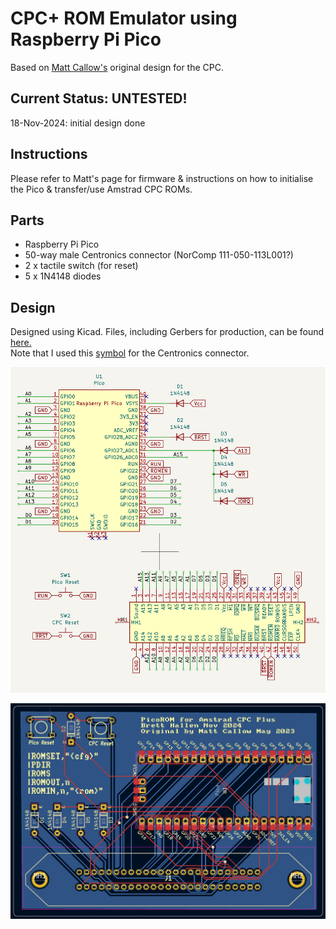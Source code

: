# CPC+ ROM Emulator using Raspberry Pi Pico
Based on [Matt Callow's](https://github.com/mattcallow/CPC_PICOROM) original design for the CPC.

## Current Status: UNTESTED!
18-Nov-2024: initial design done

## Instructions
Please refer to Matt's page for firmware & instructions on how to initialise the Pico & transfer/use Amstrad CPC ROMs.

## Parts
- Raspberry Pi Pico
- 50-way male Centronics connector (NorComp 111-050-113L001?)
- 2 x tactile switch (for reset)
- 5 x 1N4148 diodes

## Design
Designed using Kicad.  Files, including Gerbers for production, can be found [here.](/CPC_PICOROM_PLUS/)<br>
Note that I used this [symbol](/Centronics_Connector/) for the Centronics connector.<br>

![Schematic](/CPC_PICOROM_PLUS_Schematic.png)

![PCB layout](/CPC_PICOROM_PLUS_PCB.png)
